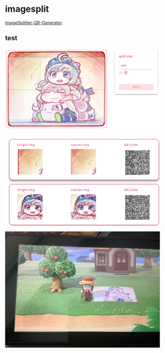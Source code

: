 # imagesplit

[ImageSplitter-QR-Generator](https://haoxuan8.github.io/ImageSplitter-QR-Generator/)

## test

![](./public/1.png)

![](./public/2.png)

![](./public/3.JPG)